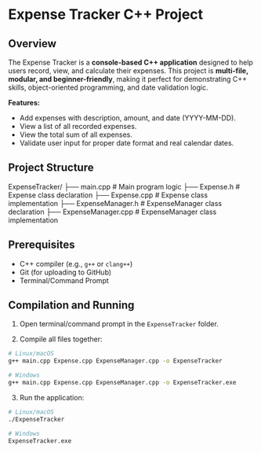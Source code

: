 # Expense Tracker C++ Project

## Overview
The Expense Tracker is a **console-based C++ application** designed to help users record, view, and calculate their expenses. This project is **multi-file, modular, and beginner-friendly**, making it perfect for demonstrating C++ skills, object-oriented programming, and date validation logic.

**Features:**
- Add expenses with description, amount, and date (YYYY-MM-DD).  
- View a list of all recorded expenses.  
- View the total sum of all expenses.  
- Validate user input for proper date format and real calendar dates.  

## Project Structure

ExpenseTracker/
├── main.cpp # Main program logic
├── Expense.h # Expense class declaration
├── Expense.cpp # Expense class implementation
├── ExpenseManager.h # ExpenseManager class declaration
├── ExpenseManager.cpp # ExpenseManager class implementation

## Prerequisites
- C++ compiler (e.g., `g++` or `clang++`)  
- Git (for uploading to GitHub)  
- Terminal/Command Prompt  

## Compilation and Running

1. Open terminal/command prompt in the `ExpenseTracker` folder.  

2. Compile all files together:

```bash
# Linux/macOS
g++ main.cpp Expense.cpp ExpenseManager.cpp -o ExpenseTracker

# Windows
g++ main.cpp Expense.cpp ExpenseManager.cpp -o ExpenseTracker.exe
```
3. Run the application:
```bash
# Linux/macOS
./ExpenseTracker

# Windows
ExpenseTracker.exe
